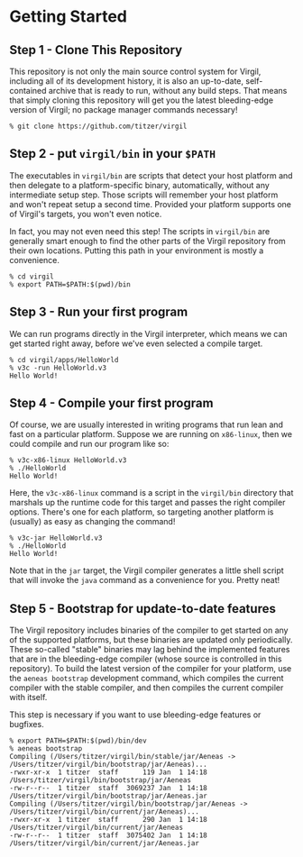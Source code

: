 # Getting Started #

## Step 1 - Clone This Repository ##

This repository is not only the main source control system for Virgil, including all of its
development history, it is also an up-to-date, self-contained archive that is ready to
run, without any build steps.
That means that simply cloning this repository will get you the latest bleeding-edge
version of Virgil; no package manager commands necessary!

```
% git clone https://github.com/titzer/virgil
```

## Step 2 - put `virgil/bin` in your `$PATH` ##

The executables in `virgil/bin` are scripts that detect your host platform and then
delegate to a platform-specific binary, automatically, without any intermediate setup
step.
Those scripts will remember your host platform and won't repeat setup a second time.
Provided your platform supports one of Virgil's targets, you won't even notice.

In fact, you may not even need this step! The scripts in `virgil/bin` are generally smart enough
to find the other parts of the Virgil repository from their own locations.
Putting this path in your environment is mostly a convenience.

```
% cd virgil
% export PATH=$PATH:$(pwd)/bin
```

## Step 3 - Run your first program ##

We can run programs directly in the Virgil interpreter, which means we can get started
right away, before we've even selected a compile target.

```
% cd virgil/apps/HelloWorld
% v3c -run HelloWorld.v3
Hello World!
```

## Step 4 - Compile your first program ##

Of course, we are usually interested in writing programs that run lean and fast on a
particular platform.
Suppose we are running on `x86-linux`, then we could compile and run our program like so:

```
% v3c-x86-linux HelloWorld.v3
% ./HelloWorld
Hello World!
```

Here, the `v3c-x86-linux` command is a script in the `virgil/bin` directory that marshals
up the runtime code for this target and passes the right compiler options. There's one
for each platform, so targeting another platform is (usually) as easy as changing the
command!

```
% v3c-jar HelloWorld.v3
% ./HelloWorld
Hello World!
```

Note that in the `jar` target, the Virgil compiler generates a little shell script that
will invoke the `java` command as a convenience for you. Pretty neat!

## Step 5 - Bootstrap for update-to-date features ##

The Virgil repository includes binaries of the compiler to get started on any of the
supported platforms, but these binaries are updated only periodically.
These so-called "stable" binaries may lag behind the implemented features that are
in the bleeding-edge compiler (whose source is controlled in this repository).
To build the latest version of the compiler for your platform, use the `aeneas bootstrap`
development command, which compiles the current compiler with the stable compiler, and
then compiles the current compiler with itself.

This step is necessary if you want to use bleeding-edge features or bugfixes.

```
% export PATH=$PATH:$(pwd)/bin/dev
% aeneas bootstrap
Compiling (/Users/titzer/virgil/bin/stable/jar/Aeneas -> /Users/titzer/virgil/bin/bootstrap/jar/Aeneas)...
-rwxr-xr-x  1 titzer  staff      119 Jan  1 14:18 /Users/titzer/virgil/bin/bootstrap/jar/Aeneas
-rw-r--r--  1 titzer  staff  3069237 Jan  1 14:18 /Users/titzer/virgil/bin/bootstrap/jar/Aeneas.jar
Compiling (/Users/titzer/virgil/bin/bootstrap/jar/Aeneas -> /Users/titzer/virgil/bin/current/jar/Aeneas)...
-rwxr-xr-x  1 titzer  staff      290 Jan  1 14:18 /Users/titzer/virgil/bin/current/jar/Aeneas
-rw-r--r--  1 titzer  staff  3075402 Jan  1 14:18 /Users/titzer/virgil/bin/current/jar/Aeneas.jar
```
